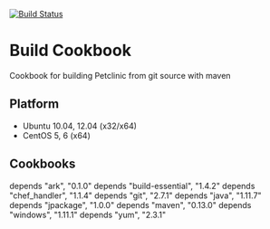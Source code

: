 [![Build Status](https://travis-ci.org/jollyrojer/build-cb.png?branch=master)](https://travis-ci.org/jollyrojer/build-cb)

Build Cookbook
==============
Cookbook for building Petclinic from git source with maven

Platform
--------
- Ubuntu 10.04, 12.04 (x32/x64)
- CentOS 5, 6 (x64)

Cookbooks
---------
depends "ark", "0.1.0"
depends "build-essential", "1.4.2"
depends "chef_handler", "1.1.4"
depends "git", "2.7.1"
depends "java", "1.11.7"
depends "jpackage", "1.0.0"
depends "maven", "0.13.0"
depends "windows", "1.11.1"
depends "yum", "2.3.1"
